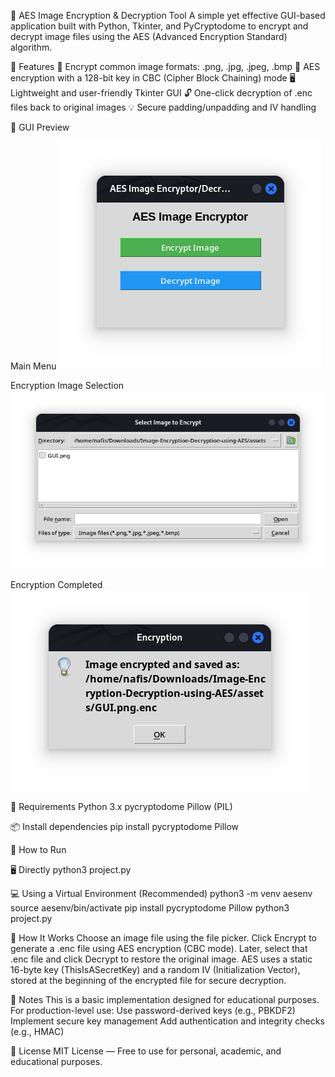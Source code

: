 🔐 AES Image Encryption & Decryption Tool
A simple yet effective GUI-based application built with Python, Tkinter, and PyCryptodome to encrypt and decrypt image files using the AES (Advanced Encryption Standard) algorithm.

🧰 Features
📁 Encrypt common image formats: .png, .jpg, .jpeg, .bmp
🔐 AES encryption with a 128-bit key in CBC (Cipher Block Chaining) mode
🖥️ Lightweight and user-friendly Tkinter GUI
🔓 One-click decryption of .enc files back to original images
💡 Secure padding/unpadding and IV handling

📸 GUI Preview

Main Menu
![Screenshot of the GUI](assets/GUI-screenshots/GUI.png)

Encryption Image Selection
![Screenshot of the GUI](assets/GUI-screenshots/GUI-Encryption.png)

Encryption Completed
![Screenshot of the GUI](assets/GUI-screenshots/GUI-Encryption-Complete.png)

🧪 Requirements
Python 3.x
pycryptodome
Pillow (PIL)

📦 Install dependencies
pip install pycryptodome Pillow

🚀 How to Run

🖥️ Directly
python3 project.py

💻 Using a Virtual Environment (Recommended)
python3 -m venv aesenv
source aesenv/bin/activate
pip install pycryptodome Pillow
python3 project.py

📂 How It Works
Choose an image file using the file picker.
Click Encrypt to generate a .enc file using AES encryption (CBC mode).
Later, select that .enc file and click Decrypt to restore the original image.
AES uses a static 16-byte key (ThisIsASecretKey) and a random IV (Initialization Vector), stored at the beginning of the encrypted file for secure decryption.

📌 Notes
This is a basic implementation designed for educational purposes.
For production-level use:
Use password-derived keys (e.g., PBKDF2)
Implement secure key management
Add authentication and integrity checks (e.g., HMAC)

📜 License
MIT License — Free to use for personal, academic, and educational purposes.


